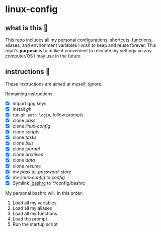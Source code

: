 # linux-config

## what is this 🤔

This repo includes all my personal configurations, shortcuts, functions, aliases, and environment variables I wish to keep and reuse forever. This repo's **purpose** is to make it convenient to relocate my settings on any computer/OS I may use in the future.

## instructions 📜

These instructions are aimed at myself, ignore.

Remaining instructions:
- [x] import gpg keys
- [x] install *gh*
- [x] run ```gh auth login```, follow prompts
- [x] clone *pass*
- [x] clone *linux-config*
- [x] clone *scripts*
- [x] clone *tasks*
- [x] clone *bills*
- [x] clone *journal*
- [x] clone *archives*
- [x] clone *data*
- [x] clone *resume*
- [x] mv *pass* to *.password-store*
- [x] mv *linux-config* to *config* 
- [x] Symlink <u>.bashrc</u> to */config/bashrc

My personal bashrc will, in this order:

1. Load all my variables
2. Load all my aliases
3. Load all my functions
4. Load the prompt
5. Run the startup script
